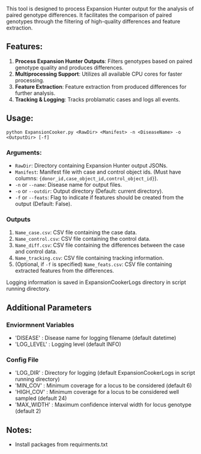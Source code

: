 This tool is designed to process Expansion Hunter output for the analysis of paired genotype differences. It facilitates the comparison of paired genotypes through the filtering of high-quality differences and feature extraction.

## Features:

1. **Process Expansion Hunter Outputs**: Filters genotypes based on paired genotype quality and produces differences.
2. **Multiprocessing Support**: Utilizes all available CPU cores for faster processing.
3. **Feature Extraction**: Feature extraction from produced differences for further analysis.
4. **Tracking & Logging**: Tracks problamatic cases and logs all events.


## Usage:

	python ExpansionCooker.py <RawDir> <Manifest> -n <DiseaseName> -o <OutputDir> [-f]

### Arguments:

- `RawDir`: Directory containing Expansion Hunter output JSONs.
- `Manifest`: Manifest file with case and control object ids. (Must have columns: `{donor_id,case_object_id,control_object_id}`).
- `-n` or `--name`: Disease name for output files.
- `-o` or `--outdir`: Output directory (Default: current directory).
- `-f` or `--feats`: Flag to indicate if features should be created from the output (Default: False).

### Outputs
1. `Name_case.csv`: CSV file containing the case data.
2. `Name_control.csv`: CSV file containing the control data.
3. `Name_diff.csv`: CSV file containing the differences between the case and control data.
4. `Name_tracking.csv`: CSV file containing tracking information.
5. (Optional, if `-f` is specified) `Name_feats.csv`: CSV file containing extracted features from the differences.

Logging information is saved in ExpansionCookerLogs directory in script running directory.

## Additional Parameters

### Enviormnent Variables
- 'DISEASE' : Disease name for logging filename (default datetime)
- 'LOG_LEVEL' : Logging level (default INFO)

### Config File

- 'LOG_DIR' : Directory for logging (default ExpansionCookerLogs in script running directory)
- 'MIN_COV' : Minimum coverage for a locus to be considered (default 6)
- 'HIGH_COV' : Minimum coverage for a locus to be considered well sampled (default 24)
- 'MAX_WIDTH' : Maximum confidence interval width for locus genotype (default 2)

## Notes:

- Install packages from requirments.txt

  


